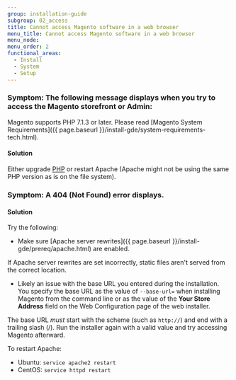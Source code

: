 ```yaml
---
group: installation-guide
subgroup: 02_access
title: Cannot access Magento software in a web browser
menu_title: Cannot access Magento software in a web browser
menu_node:
menu_order: 2
functional_areas:
  - Install
  - System
  - Setup
---
```


### Symptom: The following message displays when you try to access the Magento storefront or Admin:

Magento supports PHP 7.1.3 or later. Please read [Magento System Requirements]({{ page.baseurl }}/install-gde/system-requirements-tech.html).

#### Solution

Either upgrade [PHP](https://glossary.magento.com/php) or restart Apache (Apache might not be using the same PHP version as is on the file system).

### Symptom: A 404 (Not Found) error displays.

#### Solution

Try the following:

* Make sure [Apache server rewrites]({{ page.baseurl }}/install-gde/prereq/apache.html) are enabled.

 If Apache server rewrites are set incorrectly, static files aren't served from the correct location.

* Likely an issue with the base URL you entered during the installation. You specify the base URL as the value of `--base-url=` when installing Magento from the command line or as the value of the **Your Store Address** field on the Web Configuration page of the web installer.

 The base URL *must* start with the scheme (such as `http://`) and end with a trailing slash (/). Run the installer again with a valid value and try accessing Magento afterward.

 To restart Apache:

 * Ubuntu: `service apache2 restart`
 * CentOS: `service httpd restart`

